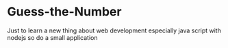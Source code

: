 # Guess-the-Number
Just to learn a new thing about web development especially java script with nodejs so do a small application 
